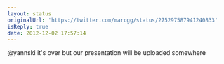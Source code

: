 ```yaml
---
layout: status
originalUrl: 'https://twitter.com/marcgg/status/275297587941240833'
isReply: true
date: 2012-12-02 17:57:14
---
```


@yannski it's over but our presentation will be uploaded somewhere
